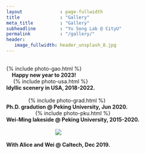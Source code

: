 ```yaml
---
layout              : page-fullwidth
title               : "Gallery"
meta_title          : "Gallery"
subheadline         : "Yu Song Lab @ CityU"
permalink           : "/gallery/"
header:
   image_fullwidth: header_unsplash_8.jpg
---
```


<br>

<div class="row">
  <div class="large-6 columns">
      <center>
    	{% include photo-gao.html %}
      <br>
      <b>Happy new year to 2023!</b>
			</center>
  </div>   
  <div class="large-6 columns">
    <center>
      {% include photo-usa.html %} 
      <br>
      <b>Idyllic scenery in USA, 2018-2022.</b>
		</center>
  </div>
</div>

<br>

<div class="row">
  <div class="large-6 columns">
      <center>
    		{% include photo-grad.html %} 
        <br>
        <b>Ph.D. gradution @ Peking University, Jun 2020.</b>
			</center>
  </div>
  <div class="large-6 columns">
    <center>
      {% include photo-pku.html %}
      <br>
      <b>Wei-Ming lakeside @ Peking University, 2015-2020.</b>
    </center> 
  </div>
</div>

<br>

<div class="row">
  <div class="large-6 columns">
    <center>
      <img src="https://yusong17.github.io/yusonglab.github.io/images/2019-alice-wei.jpg">
      <br><br>
      <b>With Alice and Wei @ Caltech, Dec 2019.</b>
    </center>
  </div>
</div>
